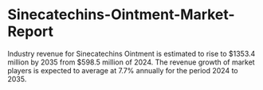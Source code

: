 # Sinecatechins-Ointment-Market-Report
Industry revenue for Sinecatechins Ointment is estimated to rise to $1353.4 million by 2035 from $598.5 million of 2024. The revenue growth of market players is expected to average at 7.7% annually for the period 2024 to 2035.
